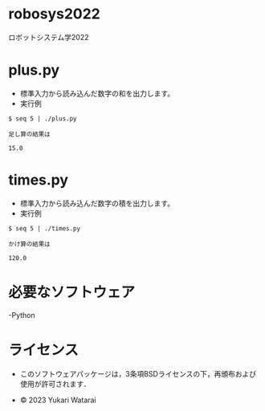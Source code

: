 # robosys2022
ロボットシステム学2022

# plus.py
- 標準入力から読み込んだ数字の和を出力します。
- 実行例

```
$ seq 5 | ./plus.py
	
足し算の結果は
	
15.0
```

# times.py
- 標準入力から読み込んだ数字の積を出力します。
- 実行例

```	
$ seq 5 | ./times.py

かけ算の結果は

120.0
```

# 必要なソフトウェア
-Python



# ライセンス
- このソフトウェアパッケージは，3条項BSDライセンスの下，再頒布および使用が許可されます．

- © 2023 Yukari Watarai

